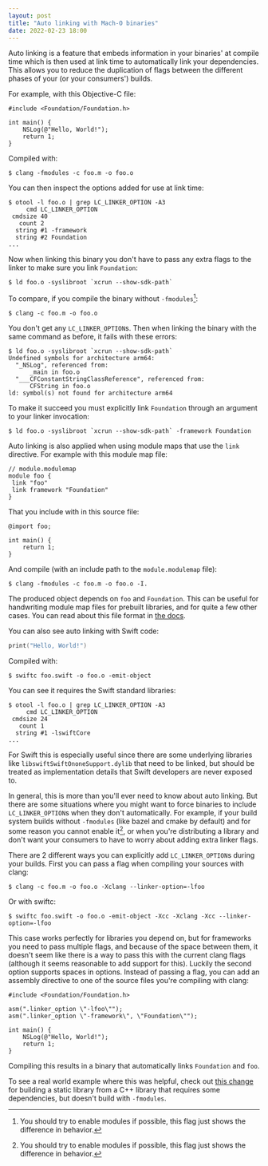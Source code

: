 ```yaml
---
layout: post
title: "Auto linking with Mach-O binaries"
date: 2022-02-23 18:00
---
```


Auto linking is a feature that embeds information in your binaries' at
compile time which is then used at link time to automatically link your
dependencies. This allows you to reduce the duplication of flags between
the different phases of your (or your consumers') builds.

For example, with this Objective-C file:

```objc
#include <Foundation/Foundation.h>

int main() {
    NSLog(@"Hello, World!");
    return 1;
}
```

Compiled with:

```
$ clang -fmodules -c foo.m -o foo.o
```

You can then inspect the options added for use at link time:

```
$ otool -l foo.o | grep LC_LINKER_OPTION -A3
     cmd LC_LINKER_OPTION
 cmdsize 40
   count 2
  string #1 -framework
  string #2 Foundation
...
```

Now when linking this binary you don't have to pass any extra flags to
the linker to make sure you link `Foundation`:

```
$ ld foo.o -syslibroot `xcrun --show-sdk-path`
```

To compare, if you compile the binary without `-fmodules`[^1]:

```
$ clang -c foo.m -o foo.o
```

You don't get any `LC_LINKER_OPTION`s. Then when linking the binary with
the same command as before, it fails with these errors:

```
$ ld foo.o -syslibroot `xcrun --show-sdk-path`
Undefined symbols for architecture arm64:
  "_NSLog", referenced from:
      _main in foo.o
  "___CFConstantStringClassReference", referenced from:
      CFString in foo.o
ld: symbol(s) not found for architecture arm64
```

To make it succeed you must explicitly link `Foundation` through an
argument to your linker invocation:

```
$ ld foo.o -syslibroot `xcrun --show-sdk-path` -framework Foundation
```

Auto linking is also applied when using module maps that use the `link`
directive. For example with this module map file:

```
// module.modulemap
module foo {
 link "foo"
 link framework "Foundation"
}
```

That you include with in this source file:

```objc
@import foo;

int main() {
    return 1;
}
```

And compile (with an include path to the `module.modulemap` file):

```
$ clang -fmodules -c foo.m -o foo.o -I.
```

The produced object depends on `foo` and `Foundation`. This can be
useful for handwriting module map files for prebuilt libraries, and for
quite a few other cases. You can read about this file format in [the
docs][docs].

You can also see auto linking with Swift code:

```swift
print("Hello, World!")
```

Compiled with:

```
$ swiftc foo.swift -o foo.o -emit-object
```

You can see it requires the Swift standard libraries:

```
$ otool -l foo.o | grep LC_LINKER_OPTION -A3
     cmd LC_LINKER_OPTION
 cmdsize 24
   count 1
  string #1 -lswiftCore
...
```

For Swift this is especially useful since there are some underlying
libraries like `libswiftSwiftOnoneSupport.dylib` that need to be linked,
but should be treated as implementation details that Swift developers
are never exposed to.

In general, this is more than you'll ever need to know about auto
linking. But there are some situations where you might want to force
binaries to include `LC_LINKER_OPTION`s when they don't automatically.
For example, if your build system builds without `-fmodules` (like bazel
and cmake by default) and for some reason you cannot enable it[^1], or
when you're distributing a library and don't want your consumers to have
to worry about adding extra linker flags.

There are 2 different ways you can explicitly add `LC_LINKER_OPTION`s
during your builds. First you can pass a flag when compiling your
sources with clang:

```
$ clang -c foo.m -o foo.o -Xclang --linker-option=-lfoo
```

Or with swiftc:

```
$ swiftc foo.swift -o foo.o -emit-object -Xcc -Xclang -Xcc --linker-option=-lfoo
```

This case works perfectly for libraries you depend on, but for
frameworks you need to pass multiple flags, and because of the space
between them, it doesn't seem like there is a way to pass this with the
current clang flags (although it seems reasonable to add support for
this). Luckily the second option supports spaces in options. Instead of
passing a flag, you can add an assembly directive to one of the source
files you're compiling with clang:

```objc
#include <Foundation/Foundation.h>

asm(".linker_option \"-lfoo\"");
asm(".linker_option \"-framework\", \"Foundation\"");

int main() {
    NSLog(@"Hello, World!");
    return 1;
}
```

Compiling this results in a binary that automatically links `Foundation`
and `foo`.

To see a real world example where this was helpful, check out [this
change][change] for building a static library from a C++ library that
requires some dependencies, but doesn't build with `-fmodules`.

[^1]: You should try to enable modules if possible, this flag just shows
      the difference in behavior.

[change]: https://github.com/keith/StaticIndexStore/blob/a2158c3419a7591bb4a89283abe7a8183d9596d9/example.patch
[docs]: https://clang.llvm.org/docs/Modules.html
